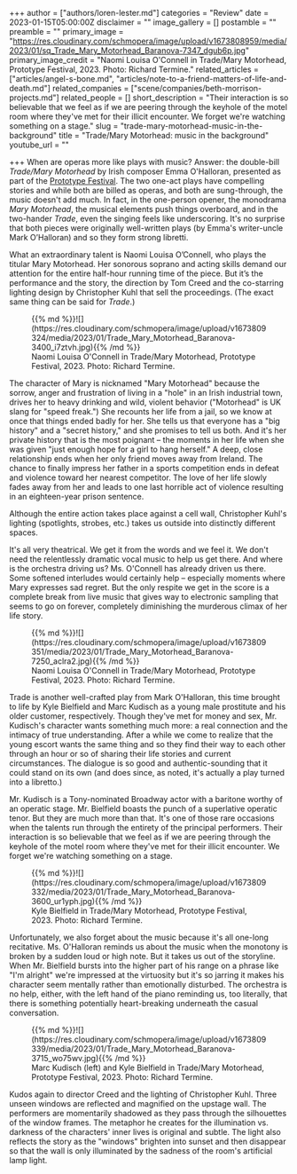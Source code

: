 +++
author = ["authors/loren-lester.md"]
categories = "Review"
date = 2023-01-15T05:00:00Z
disclaimer = ""
image_gallery = []
postamble = ""
preamble = ""
primary_image = "https://res.cloudinary.com/schmopera/image/upload/v1673808959/media/2023/01/sq_Trade_Mary_Motorhead_Baranova-7347_dgub6p.jpg"
primary_image_credit = "Naomi Louisa O'Connell in Trade/Mary Motorhead, Prototype Festival, 2023. Photo: Richard Termine."
related_articles = ["articles/angel-s-bone.md", "articles/note-to-a-friend-matters-of-life-and-death.md"]
related_companies = ["scene/companies/beth-morrison-projects.md"]
related_people = []
short_description = "Their interaction is so believable that we feel as if we are peering through the keyhole of the motel room where they've met for their illicit encounter. We forget we're watching something on a stage."
slug = "trade-mary-motorhead-music-in-the-background"
title = "Trade/Mary Motorhead: music in the background"
youtube_url = ""

+++
When are operas more like plays with music? Answer: the double-bill _Trade/Mary Motorhead_ by Irish composer Emma O'Halloran, presented as part of the [Prototype Festival](https://prototypefestival.org/shows/trade/). The two one-act plays have compelling stories and while both are billed as operas, and both are sung-through, the music doesn't add much. In fact, in the one-person opener, the monodrama _Mary Motorhead_, the musical elements push things overboard, and in the two-hander _Trade_, even the singing feels like underscoring. It's no surprise that both pieces were originally well-written plays (by Emma's writer-uncle Mark O’Halloran) and so they form strong libretti.

What an extraordinary talent is Naomi Louisa O’Connell, who plays the titular Mary Motorhead. Her sonorous soprano and acting skills demand our attention for the entire half-hour running time of the piece. But it’s the performance and the story, the direction by Tom Creed and the co-starring lighting design by Christopher Kuhl that sell the proceedings. (The exact same thing can be said for _Trade_.)

<figure data-type="image">{{% md %}}![](https://res.cloudinary.com/schmopera/image/upload/v1673809324/media/2023/01/Trade_Mary_Motorhead_Baranova-3400_i7ztvh.jpg){{% /md %}}

<figcaption>Naomi Louisa O'Connell in Trade/Mary Motorhead, Prototype Festival, 2023. Photo: Richard Termine.</figcaption>  
</figure>

The character of Mary is nicknamed "Mary Motorhead" because the sorrow, anger and frustration of living in a "hole" in an Irish industrial town, drives her to heavy drinking and wild, violent behavior ("Motorhead" is UK slang for "speed freak.") She recounts her life from a jail, so we know at once that things ended badly for her. She tells us that everyone has a "big history" and a "secret history," and she promises to tell us both. And it's her private history that is the most poignant – the moments in her life when she was given "just enough hope for a girl to hang herself." A deep, close relationship ends when her only friend moves away from Ireland. The chance to finally impress her father in a sports competition ends in defeat and violence toward her nearest competitor. The love of her life slowly fades away from her and leads to one last horrible act of violence resulting in an eighteen-year prison sentence.

Although the entire action takes place against a cell wall, Christopher Kuhl's lighting (spotlights, strobes, etc.) takes us outside into distinctly different spaces.

It's all very theatrical. We get it from the words and we feel it. We don't need the relentlessly dramatic vocal music to help us get there. And where is the orchestra driving us? Ms. O'Connell has already driven us there. Some softened interludes  would certainly help – especially moments where Mary expresses sad regret. But the only respite we get in the score is a complete break from live music that gives way to electronic sampling that seems to go on forever, completely diminishing the murderous climax of her life story.

<figure data-type="image">{{% md %}}![](https://res.cloudinary.com/schmopera/image/upload/v1673809351/media/2023/01/Trade_Mary_Motorhead_Baranova-7250_aclra2.jpg){{% /md %}}

<figcaption>Naomi Louisa O'Connell in Trade/Mary Motorhead, Prototype Festival, 2023. Photo: Richard Termine.</figcaption>  
</figure>

Trade is another well-crafted play from Mark O'Halloran, this time brought to life by Kyle Bielfield and Marc Kudisch as a young male prostitute and his older customer, respectively. Though they've met for money and sex, Mr. Kudisch's character wants something much more: a real connection and the intimacy of true understanding. After a while we come to realize that  the young escort wants the same thing and so they find their way to each other through an hour or so of sharing their life stories and current circumstances. The dialogue is so good and authentic-sounding that it could stand on its own (and does since, as noted, it's actually a play turned into a libretto.)

Mr. Kudisch is a Tony-nominated Broadway actor with a baritone worthy of an operatic stage. Mr. Bielfield boasts the punch of a superlative operatic tenor. But they are much more than that. It's one of those rare occasions when the talents run through the entirety of  the principal performers. Their interaction is so believable that we feel as if we are peering through the keyhole of the motel room where they've met for their illicit encounter. We forget we're watching something on a stage.

<figure data-type="image">{{% md %}}![](https://res.cloudinary.com/schmopera/image/upload/v1673809332/media/2023/01/Trade_Mary_Motorhead_Baranova-3600_ur1yph.jpg){{% /md %}}

<figcaption>Kyle Bielfield in Trade/Mary Motorhead, Prototype Festival, 2023. Photo: Richard Termine.</figcaption>  
</figure>

Unfortunately, we also forget about the music because it's all one-long recitative. Ms. O'Halloran reminds us about the music when the monotony is broken by a sudden loud or high note. But it takes us out of the storyline. When Mr. Bielfield bursts into the higher part of his range on a phrase like "I'm alright" we're impressed at the virtuosity but it's so jarring it makes his character seem mentally rather than emotionally disturbed. The orchestra is no help, either, with the left hand of the piano reminding us, too literally, that there is something potentially heart-breaking underneath the casual conversation.

<figure data-type="image">{{% md %}}![](https://res.cloudinary.com/schmopera/image/upload/v1673809339/media/2023/01/Trade_Mary_Motorhead_Baranova-3715_wo75wv.jpg){{% /md %}}

<figcaption>Marc Kudisch (left) and Kyle Bielfield in Trade/Mary Motorhead, Prototype Festival, 2023. Photo: Richard Termine.</figcaption>  
</figure>

Kudos again to director Creed and the lighting of Christopher Kuhl. Three unseen windows are reflected and magnified on the upstage wall. The performers are momentarily shadowed as they pass through the silhouettes of the window frames. The metaphor he creates for the illumination vs. darkness of the characters' inner lives is original and subtle. The light also reflects the story as the "windows" brighten into sunset and then disappear so that the wall is only illuminated by the sadness of the room's artificial lamp light.
